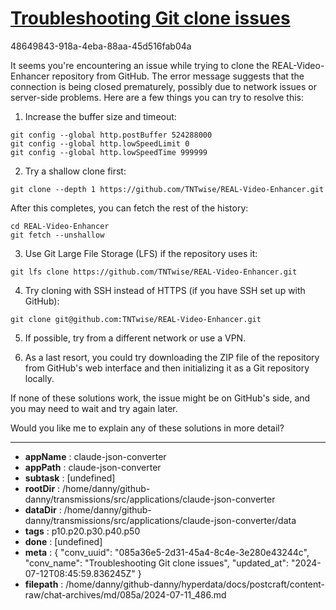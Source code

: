 # [Troubleshooting Git clone issues](https://claude.ai/chat/085a36e5-2d31-45a4-8c4e-3e280e43244c)

48649843-918a-4eba-88aa-45d516fab04a

 It seems you're encountering an issue while trying to clone the REAL-Video-Enhancer repository from GitHub. The error message suggests that the connection is being closed prematurely, possibly due to network issues or server-side problems. Here are a few things you can try to resolve this:

1. Increase the buffer size and timeout:
```
git config --global http.postBuffer 524288000
git config --global http.lowSpeedLimit 0
git config --global http.lowSpeedTime 999999
```

2. Try a shallow clone first:
```
git clone --depth 1 https://github.com/TNTwise/REAL-Video-Enhancer.git
```
After this completes, you can fetch the rest of the history:
```
cd REAL-Video-Enhancer
git fetch --unshallow
```

3. Use Git Large File Storage (LFS) if the repository uses it:
```
git lfs clone https://github.com/TNTwise/REAL-Video-Enhancer.git
```

4. Try cloning with SSH instead of HTTPS (if you have SSH set up with GitHub):
```
git clone git@github.com:TNTwise/REAL-Video-Enhancer.git
```

5. If possible, try from a different network or use a VPN.

6. As a last resort, you could try downloading the ZIP file of the repository from GitHub's web interface and then initializing it as a Git repository locally.

If none of these solutions work, the issue might be on GitHub's side, and you may need to wait and try again later.

Would you like me to explain any of these solutions in more detail?

---

* **appName** : claude-json-converter
* **appPath** : claude-json-converter
* **subtask** : [undefined]
* **rootDir** : /home/danny/github-danny/transmissions/src/applications/claude-json-converter
* **dataDir** : /home/danny/github-danny/transmissions/src/applications/claude-json-converter/data
* **tags** : p10.p20.p30.p40.p50
* **done** : [undefined]
* **meta** : {
  "conv_uuid": "085a36e5-2d31-45a4-8c4e-3e280e43244c",
  "conv_name": "Troubleshooting Git clone issues",
  "updated_at": "2024-07-12T08:45:59.836245Z"
}
* **filepath** : /home/danny/github-danny/hyperdata/docs/postcraft/content-raw/chat-archives/md/085a/2024-07-11_486.md